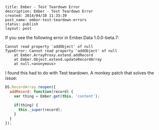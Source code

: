 ```
title: Ember - Test Teardown Error
description: Ember - Test Teardown Error
created: 2014/04/10 11:33:39
post_name: ember-test-teardown-errors
status: publish
layout: post
```

If you see the following error in Ember.Data 1.0.0-beta.7:

```
Cannot read property 'addObject' of null
TypeError: Cannot read property 'addObject' of null
    at Ember.ArrayProxy.extend.addRecord
    at Ember.Object.extend.updateRecordArray
    at null.<anonymous>
```

I found this had to do with Test teardown. A monkey patch that solves the issue:

```javascript
DS.RecordArray.reopen({
  addRecord: function(record) {
    var thing = Ember.get(this, 'content');

    if(thing) {
      this._super(record);
    }
  }
});
```
